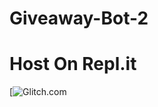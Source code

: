 # Giveaway-Bot-2

# Host On Repl.it
[![Glitch.com](https://glitch.com/edit/#!/difficult-righteous-amphibian?path=README.md%3A1%3A0)
